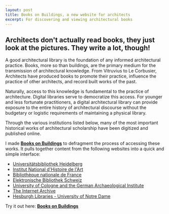 ```yaml
---
layout: post
title: Books on Buildings, a new website for architects
excerpt: For discovering and viewing architectural books
---
```


## Architects don't actually read books, they just look at the pictures. They write a lot, though!

A good architectural library is the foundation of any informed architectural practice. Books, more so than buildings, are the primary medium for the transmission of architectural knowledge. From Vitruvius to Le Corbusier, Architects have produced books to promote their practice, influence the practice of other architects, and record built works of the past.

Naturally, access to this knowledge is fundamental to the practice of architecture. Digital libraries serve to democratize this access. For younger and less fortunate practitioners, a digital architectural library can provide exposure to the entire history of architectural discourse without the budgetary or logistic requirements of maintaining a physical library.

Through the various institutions listed below, many of the most important historical works of architectural scholarship have been digitized and published online.

I made **[Books on Buildings][1]** to defragment the process of accessing these works. It pulls together content from the following websites into a quick and simple interface:

* [Universitätsbibliothek Heidelberg][2]  
* [Institut National d'Histoire de l'Art][3]
* [Bibliothèque nationale de France][4]
* [Elektronische Bibliothek Schweiz][5]
* [University of Cologne and the German Archaeological Institute][6]
* [The Internet Archive][7]
* [Hesburgh Libraries - University of Notre Dame][8]

Try it out here: **[Books on Buildings][1]**

[1]: http://dtlib.github.io
[2]: http://www.ub.uni-heidelberg.de/
[3]: http://bibliotheque.inha.fr/iguana/www.main.cls?surl=bibliotheque-inha
[4]: http://gallica.bnf.fr/
[5]: http://www.e-rara.ch/
[6]: http://arachne.uni-koeln.de/drupal/
[7]: https://archive.org/details/texts
[8]: http://library.nd.edu/architecture/DigitizedRareBooks.shtml
